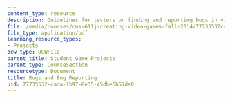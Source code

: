 ```yaml
---
content_type: resource
description: Guidelines for testers on finding and reporting bugs in video games.
file: /media/courses/cms-611j-creating-video-games-fall-2014/77735532cada1b978e3545dbe5b57da0_MITCMS_611JF14_BugReportng.pdf
file_type: application/pdf
learning_resource_types:
- Projects
ocw_type: OCWFile
parent_title: Student Game Projects
parent_type: CourseSection
resourcetype: Document
title: Bugs and Bug Reporting
uid: 77735532-cada-1b97-8e35-45dbe5b57da0
---
```

